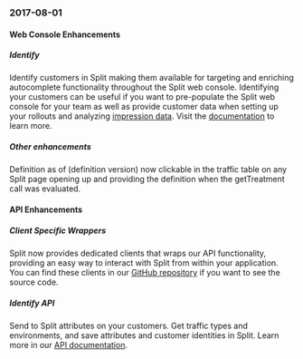 ### 2017-08-01
#### Web Console Enhancements
##### Identify
Identify customers in Split making them available for targeting and enriching autocomplete functionality throughout the Split web console. Identifying your customers can be useful if you want to pre-populate the Split web console for your team as well as provide customer data when setting up your rollouts and analyzing [impression data](https://help.split.io/hc/en-us/articles/360020585192-Impression-events). Visit the [documentation](https://help.split.io/hc/en-us/articles/360020529772-Identifying-customers) to learn more.
##### Other enhancements
Definition as of (definition version) now clickable in the traffic table on any Split page opening up and providing the definition when the getTreatment call was evaluated.
#### API Enhancements
##### Client Specific Wrappers
Split now provides dedicated clients that wraps our API functionality, providing an easy way to interact with Split from within your application. You can find these clients in our [GitHub repository](https://github.com/splitio) if you want to see the source code.
##### Identify API
Send to Split attributes on your customers.  Get traffic types and environments, and save attributes and customer identities in Split. Learn more in our [API documentation](https://docs.split.io/reference).
